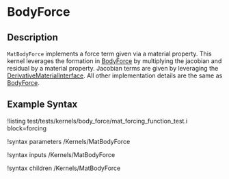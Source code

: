# BodyForce

## Description

`MatBodyForce` implements a force term given via a material property. This kernel leverages
the formation in [BodyForce](BodyForce.md) by multiplying the jacobian and residual by a
material property. Jacobian terms are given by leveraging the
[DerivativeMaterialInterface](/DerivativeMaterialInterface.md). All other implementation
details are the same as [BodyForce](BodyForce.md).

## Example Syntax

!listing test/tests/kernels/body_force/mat_forcing_function_test.i block=forcing

!syntax parameters /Kernels/MatBodyForce

!syntax inputs /Kernels/MatBodyForce

!syntax children /Kernels/MatBodyForce
